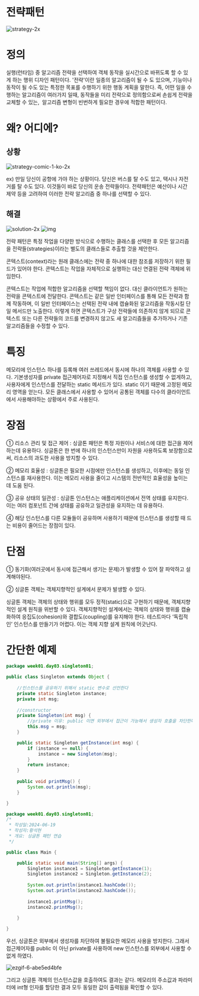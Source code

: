 # 전략패턴
![strategy-2x](https://github.com/smuhsh/DesignPattern/assets/49484645/5be09a5a-a2e9-4e02-8f34-9a5eaf2c6986)

# 정의
실행(런타임) 중 알고리즘 전략을 선택하여 객체 동작을 실시간으로 바뀌도록 할 수 있게 하는 행위 디자인 패턴이다.
'전략'이란 일종의 알고리즘이 될 수 도 있으며, 기능이나 동작이 될 수도 있는 특정한 목표를 수행하기 위한 행동 계획을 말한다.
즉, 어떤 일을 수행하는 알고리즘이 여러가지 일때, 동작들을 미리 전략으로 정의함으로써 손쉽게 전략을 교체할 수 있는, 
알고리즘 변형이 빈번하게 필요한 경우에 적합한 패턴이다.


# 왜? 어디에?

## 상황
![strategy-comic-1-ko-2x](https://github.com/smuhsh/DesignPattern/assets/49484645/e0db3fa4-32e6-4366-95c9-c09816bb39a2)

ex) 만일 당신이 공항에 가야 하는 상황이다. 당신은 버스를 탈 수도 있고, 택시나 자전거를 탈 수도 있다. 이것들이 바로 당신의 운송 전략들이다.
전략패턴은 예산이나 시간 제약 등을 고려하여 이러한 전략 알고리즘 중 하나를 선택할 수 있다.

## 해결
![solution-2x](https://github.com/smuhsh/DesignPattern/assets/49484645/2a80028d-190c-4c1f-a93e-0ba35a92f3c3)
![img](https://github.com/smuhsh/DesignPattern/assets/49484645/fad12649-88e4-49d1-a587-fd001bd36b57)

전략 패턴은 특정 작업을 다양한 방식으로 수행하는 클래스를 선택한 후 모든 알고리즘을 전략들(strategies)​이라는 별도의 클래스들로 추출할 것을 제안한다.

콘텍스트(context)​라는 원래 클래스에는 전략 중 하나에 대한 참조를 저장하기 위한 필드가 있어야 한다. 콘텍스트는 작업을 자체적으로 실행하는 대신 연결된 전략 객체에 위임한다.

콘텍스트는 작업에 적합한 알고리즘을 선택할 책임이 없다. 대신 클라이언트가 원하는 전략을 콘텍스트에 전달한다. 
콘텍스트는 같은 일반 인터페이스를 통해 모든 전략과 함께 작동하며, 이 일반 인터페이스는 선택된 전략 내에 캡슐화된 알고리즘을 작동시킬 단일 메서드만 노출한다.
이렇게 하면 콘텍스트가 구상 전략들에 의존하지 않게 되므로 콘텍스트 또는 다른 전략들의 코드를 변경하지 않고도 새 알고리즘들을 추가하거나 기존 알고리즘들을 수정할 수 있다.

# 특징
메모리에 인스턴스 하나를 등록해 여러 쓰레드에서 동시에 하나의 객체를 사용할 수 있다.
기본생성자를 private 접근제어자로 지정해서 직접 인스턴스를 생성할 수 없게하고, 사용자에게 인스턴스를 전달하는 static 메서드가 있다. static 이기 때문에 고정된 메모리 영역을 얻는다. 
모든 클래스에서 사용할 수 있어서 공통된 객체를 다수의 클라이언트에서 사용해야하는 상황에서 주로 사용된다.

# 장점
① 리소스 관리 및 접근 제어 :
싱글톤 패턴은 특정 자원이나 서비스에 대한 접근을 제어하는데 유용하다. 싱글톤은 한 번에 하나의 인스턴스만이 자원을 사용하도록 보장함으로써, 리소스의 과도한 사용을 방지할 수 있다.

② 메모리 효율성 :
싱글톤은 필요한 시점에만 인스턴스를 생성하고, 이후에는 동일 인스턴스를 재사용한다.
이는 메모리 사용을 줄이고 시스템의 전반적인 효율성을 높이는 데 도움 된다.

③ 공유 상태의 일관성 :
싱글톤 인스턴스는 애플리케이션에서 전역 상태를 유지한다. 이는 여러 컴포넌트 간에 상태를 공유하고 일관성을 유지하는 데 유용하다.

④ 해당 인스턴스를 다른 모듈들이 공유하며 사용하기 때문에 인스턴스를 생성할 때 드는 
비용이 줄어드는 장점이 있다.

# 단점
① 동기화(여러곳에서 동시에 접근해서 생기는 문제)가 발생할 수 있어 잘 파악하고 설계해야된다.

② 싱글톤 객체는 객체지향적인 설계에서 문제가 발생할 수 있다.

싱글톤 객체는 객체의 상태와 행위를 모두 정적(static)으로 구현하기 때문에, 객체지향적인 설계 원칙을 위반할 수 있다. 객체지향적인 설계에서는 객체의 상태와 행위를 캡슐화하여 응집도(cohesion)와 결합도(coupling)를 유지해야 한다. 테스트마다 ‘독립적인’ 인스턴스를 만들기가 어렵다. 이는 객체 지향 설계 원칙에 어긋난다.

# 간단한 예제

```java
package week01.day03.singleton01;

public class Singleton extends Object {
	
	//인스턴스를 공유하기 위해서 static 변수로 선언한다
	private static Singleton instance;
	private int msg;
	
	//constructor
	private Singleton(int msg) {
		//private 이유: public 이면 외부에서 접근이 가능해서 생성자 호출을 차단한다
		this.msg = msg;
	}

	public static Singleton getInstance(int msg) {
		if (instance == null) {
			instance = new Singleton(msg);
		}
		return instance;
	}
	
	public void printMsg() {
		System.out.println(msg);
	}

}
```
```java
package week01.day03.singleton01;
/*
 * 작성일:2024-06-19
 * 작성자:황석현
 * 개요: 싱글톤 패턴 연습
 */

public class Main {

	public static void main(String[] args) {
		Singleton instance1 = Singleton.getInstance(1);
		Singleton instance2 = Singleton.getInstance(2);
		
		System.out.println(instance1.hashCode());
		System.out.println(instance2.hashCode());
		
		instance1.printMsg();
		instance2.printMsg();
		
	}

}
```
우선, 싱글톤은 외부에서 생성자를 차단하여 불필요한 메모리 사용을 방지한다.
그래서 접근제어자를 public 이 아닌 private를 사용하여 new 인스턴스를 외부에서 사용할 수 없게 하였다.

![ezgif-6-abe5ed4bfe](https://github.com/smuhsh/DesignPattern/assets/49484645/017ba955-b4a0-485a-b1ab-cd26ae75a2f9)

그리고 싱글톤 객체의 인스턴스값을 호출하여도 결과는 같다.
메모리의 주소값과 파라미터에 int형 인자를 할당한 결과 모두 동일한 값이 출력됨을 확인할 수 있다.
